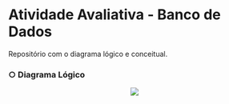 <h1>Atividade Avaliativa - Banco de Dados</h1>
<p> Repositório com o diagrama lógico e conceitual.</p>

<h3>○ Diagrama Lógico</h3>
<div align="center">
 <img src="https://github.com/Lettxys/Atividade.Avaliativa/raw/bcb7e6a85932d3471cb6fb6e4762234e1071f2fb/L%C3%B3gico_5.png"/>
</div>
